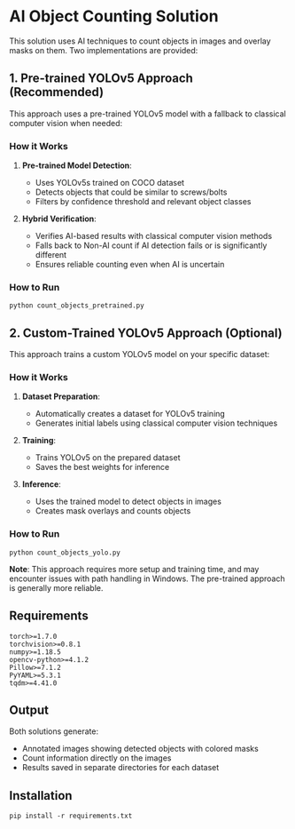 # AI Object Counting Solution

This solution uses AI techniques to count objects in images and overlay masks on them. Two implementations are provided:

## 1. Pre-trained YOLOv5 Approach (Recommended)

This approach uses a pre-trained YOLOv5 model with a fallback to classical computer vision when needed:

### How it Works

1. **Pre-trained Model Detection**:
   - Uses YOLOv5s trained on COCO dataset
   - Detects objects that could be similar to screws/bolts
   - Filters by confidence threshold and relevant object classes

2. **Hybrid Verification**:
   - Verifies AI-based results with classical computer vision methods
   - Falls back to Non-AI count if AI detection fails or is significantly different
   - Ensures reliable counting even when AI is uncertain

### How to Run

```
python count_objects_pretrained.py
```

## 2. Custom-Trained YOLOv5 Approach (Optional)

This approach trains a custom YOLOv5 model on your specific dataset:

### How it Works

1. **Dataset Preparation**:
   - Automatically creates a dataset for YOLOv5 training
   - Generates initial labels using classical computer vision techniques

2. **Training**:
   - Trains YOLOv5 on the prepared dataset
   - Saves the best weights for inference

3. **Inference**:
   - Uses the trained model to detect objects in images
   - Creates mask overlays and counts objects

### How to Run

```
python count_objects_yolo.py
```

**Note**: This approach requires more setup and training time, and may encounter issues with path handling in Windows. The pre-trained approach is generally more reliable.

## Requirements

```
torch>=1.7.0
torchvision>=0.8.1
numpy>=1.18.5
opencv-python>=4.1.2
Pillow>=7.1.2
PyYAML>=5.3.1
tqdm>=4.41.0
```

## Output

Both solutions generate:
- Annotated images showing detected objects with colored masks
- Count information directly on the images
- Results saved in separate directories for each dataset

## Installation

```
pip install -r requirements.txt
``` 